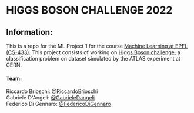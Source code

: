 # HIGGS BOSON CHALLENGE 2022

## Information:
This is a repo for the ML Project 1 for the course [Machine Learning at EPFL (CS-433)](https://www.epfl.ch/labs/mlo/machine-learning-cs-433/). This project consists of working on [Higgs Boson challenge](https://www.aicrowd.com/challenges/epfl-machine-learning-higgs), a classification problem on dataset simulated by the ATLAS experiment at CERN.

#### Team:    
Riccardo Brioschi: [@RiccardoBrioschi](https://github.com/RiccardoBrioschi)    
Gabriele D'Angeli: [@GabrieleDangeli](https://github.com/GabrieleDangeli)  
Federico Di Gennaro: [@FedericoDiGennaro](https://github.com/FedericoDiGennaro)  
